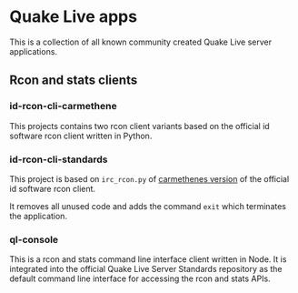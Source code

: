 # Quake Live apps

This is a collection of all known community created Quake Live server applications.

## Rcon and stats clients

### id-rcon-cli-carmethene

This projects contains two rcon client variants based on the official id software rcon client written in Python.

### id-rcon-cli-standards

This project is based on `irc_rcon.py` of [carmethenes version](https://github.com/carmethene/quakelive-rcon/tree/6c7565035307cc835b3eae723b431fe7e07ee49f) of the official id software rcon client.

It removes all unused code and adds the command `exit` which terminates the application.

### ql-console

This is a rcon and stats command line interface client written in Node. It is integrated into the official Quake Live Server Standards repository as the default command line interface for accessing the rcon and stats APIs.